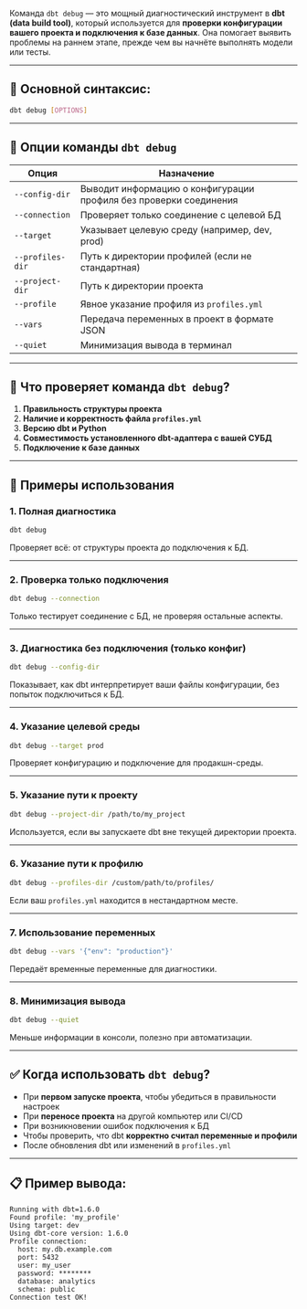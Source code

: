 
Команда `dbt debug` — это мощный диагностический инструмент в **dbt (data build tool)**, который используется для **проверки конфигурации вашего проекта и подключения к базе данных**. Она помогает выявить проблемы на раннем этапе, прежде чем вы начнёте выполнять модели или тесты.

---

## 📌 Основной синтаксис:
```bash
dbt debug [OPTIONS]
```

---

## 🔧 Опции команды `dbt debug`

| Опция | Назначение |
|-------|------------|
| `--config-dir` | Выводит информацию о конфигурации профиля без проверки соединения |
| `--connection` | Проверяет только соединение с целевой БД |
| `--target` | Указывает целевую среду (например, dev, prod) |
| `--profiles-dir` | Путь к директории профилей (если не стандартная) |
| `--project-dir` | Путь к директории проекта |
| `--profile` | Явное указание профиля из `profiles.yml` |
| `--vars` | Передача переменных в проект в формате JSON |
| `--quiet` | Минимизация вывода в терминал |

---

## 🧪 Что проверяет команда `dbt debug`?

1. **Правильность структуры проекта**
2. **Наличие и корректность файла `profiles.yml`**
3. **Версию dbt и Python**
4. **Совместимость установленного dbt-адаптера с вашей СУБД**
5. **Подключение к базе данных**

---

## 🧠 Примеры использования

### 1. Полная диагностика
```bash
dbt debug
```
Проверяет всё: от структуры проекта до подключения к БД.

---

### 2. Проверка только подключения
```bash
dbt debug --connection
```
Только тестирует соединение с БД, не проверяя остальные аспекты.

---

### 3. Диагностика без подключения (только конфиг)
```bash
dbt debug --config-dir
```
Показывает, как dbt интерпретирует ваши файлы конфигурации, без попыток подключиться к БД.

---

### 4. Указание целевой среды
```bash
dbt debug --target prod
```
Проверяет конфигурацию и подключение для продакшн-среды.

---

### 5. Указание пути к проекту
```bash
dbt debug --project-dir /path/to/my_project
```
Используется, если вы запускаете dbt вне текущей директории проекта.

---

### 6. Указание пути к профилю
```bash
dbt debug --profiles-dir /custom/path/to/profiles/
```
Если ваш `profiles.yml` находится в нестандартном месте.

---

### 7. Использование переменных
```bash
dbt debug --vars '{"env": "production"}'
```
Передаёт временные переменные для диагностики.

---

### 8. Минимизация вывода
```bash
dbt debug --quiet
```
Меньше информации в консоли, полезно при автоматизации.

---

## ✅ Когда использовать `dbt debug`?

- При **первом запуске проекта**, чтобы убедиться в правильности настроек
- При **переносе проекта** на другой компьютер или CI/CD
- При возникновении ошибок подключения к БД
- Чтобы проверить, что dbt **корректно считал переменные и профили**
- После обновления dbt или изменений в `profiles.yml`

---

## 📋 Пример вывода:

```text
Running with dbt=1.6.0
Found profile: 'my_profile'
Using target: dev
Using dbt-core version: 1.6.0
Profile connection:
  host: my.db.example.com
  port: 5432
  user: my_user
  password: ********
  database: analytics
  schema: public
Connection test OK!
```
